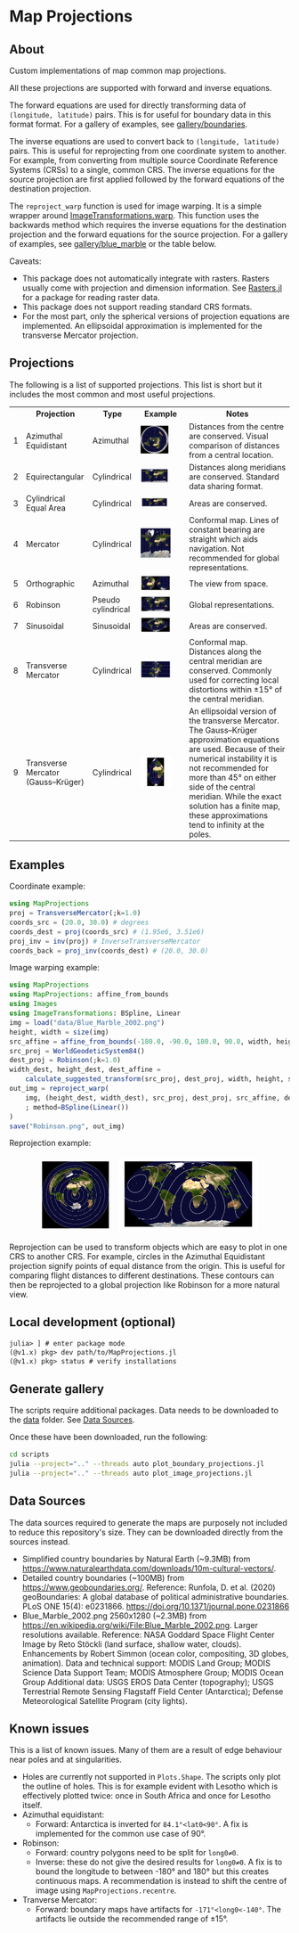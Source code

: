 # Map Projections
## About

Custom implementations of map common map projections.

All these projections are supported with forward and inverse equations.

The forward equations are used for directly transforming data of `(longitude, latitude)` pairs.
This is for useful for boundary data in this format format.
For a gallery of examples, see [gallery/boundaries](gallery/boundaries).

The inverse equations are used to convert back to `(longitude, latitude)` pairs.
This is useful for reprojecting from one coordinate system to another.
For example, from converting from multiple source Coordinate Reference Systems (CRSs) to a single, common CRS.
The inverse equations for the source projection are first applied followed by the forward equations of the destination projection.

The `reproject_warp` function is used for image warping. It is a simple wrapper around [ImageTransformations.warp](https://github.com/JuliaImages/ImageTransformations.jl).
This function uses the backwards method which requires the inverse equations for the destination projection and the forward equations for the source projection.
For a gallery of examples, see [gallery/blue_marble](gallery/blue_marble) or the table below.

Caveats:
- This package does not automatically integrate with rasters. Rasters usually come with projection and dimension information. See [Rasters.jl](https://github.com/rafaqz/Rasters.jl/) for a package for reading raster data.
- This package does not support reading standard CRS formats.
- For the most part, only the spherical versions of projection equations are implemented. An ellipsoidal approximation is implemented for the transverse Mercator projection.

## Projections

The following is a list of supported projections.
This list is short but it includes the most common and most useful projections.

<table>
  <tr>
    <th></th>
    <th>Projection</th>
    <th>Type</th>
    <th>Example</th>
    <th>Notes</th>
  </tr>
  <tr>
    <td>1</td>
    <td>Azimuthal Equidistant</td>
    <td>Azimuthal</td>
    <td><img src="gallery/blue_marble/azimuthal_equidistant.png" alt="Azimuthal Equidistant" width=70%/></td>
    <td>Distances from the centre are conserved. Visual comparison of distances from a central location.</td>
  </tr>
  <tr>
    <td>2</td>
    <td>Equirectangular</td>
    <td>Cylindrical</td>
    <td><img src="gallery/blue_marble/equirectangular.png" alt="Equirectangular" width=70%/></td>
    <td>Distances along meridians are conserved. Standard data sharing format.</td>
  </tr>
  <tr>
    <td>3</td>
    <td>Cylindrical Equal Area</td>
    <td>Cylindrical</td>
    <td><img src="gallery/blue_marble/cylindrical_equal_area.png" alt="cylindrical equal area" width=70%/></td>
    <td>Areas are conserved.</td>
  </tr>
  <tr>
    <td>4</td>
    <td>Mercator</td>
    <td>Cylindrical</td>
    <td><img src="gallery/blue_marble/mercator.png" alt="Mercator" width=75%/></td>
    <td>Conformal map. Lines of constant bearing are straight which aids navigation. Not recommended for global representations.</td>
  </tr>
  <tr>
    <td>5</td>
    <td>Orthographic</td>
    <td>Azimuthal</td>
    <td><img src="gallery/blue_marble/orthographic.png" alt="orthographic" width=75%/></td>
    <td>The view from space.</td>
  </tr>
  <tr>
    <td>6</td>
    <td>Robinson</td>
    <td>Pseudo cylindrical</td>
    <td><img src="gallery/blue_marble/robinson.png" alt="Robinson" width=75%/></td>
    <td>Global representations.</td>
  </tr>
  <tr>
    <td>7</td>
    <td>Sinusoidal</td>
    <td>Sinusoidal</td>
    <td><img src="gallery/blue_marble/sinusoidal.png" alt="Sinusoidal" width=75%/></td>
    <td>Areas are conserved.</td>
  </tr>
  <tr>
    <td>8</td>
    <td>Transverse Mercator</td>
    <td>Cylindrical</td>
    <td><img src="gallery/blue_marble/transverse_mercator.png" alt="Transverse Mercator" width=75%/></td>
    <td>Conformal map. Distances along the central meridian are conserved. Commonly used for correcting local distortions within ±15° of the central meridian.</td>
  </tr>
  <tr>
    <td>9</td>
    <td>Transverse Mercator<br>(Gauss–Krüger)</td>
    <td>Cylindrical</td>
    <td><img src="gallery/blue_marble/transverse_mercator_ellipsoidal.png" alt="Ellipsoidal Transverse Mercator" width=75%/></td>
    <td>An ellipsoidal version of the transverse Mercator. The Gauss–Krüger approximation equations are used. Because of their numerical instability it is not recommended for more than 45° on either side of the central meridian.
    While the exact solution has a finite map, these approximations tend to infinity at the poles.</td>
  </tr>
</table>

## Examples

Coordinate example:
```julia
using MapProjections
proj = TransverseMercator(;k=1.0)
coords_src = (20.0, 30.0) # degrees
coords_dest = proj(coords_src) # (1.95e6, 3.51e6)
proj_inv = inv(proj) # InverseTransverseMercator
coords_back = proj_inv(coords_dest) # (20.0, 30.0)
```

Image warping example:
```julia
using MapProjections
using MapProjections: affine_from_bounds
using Images
using ImageTransformations: BSpline, Linear
img = load("data/Blue_Marble_2002.png")
height, width = size(img)
src_affine = affine_from_bounds(-180.0, -90.0, 180.0, 90.0, width, height)
src_proj = WorldGeodeticSystem84()
dest_proj = Robinson(;k=1.0)
width_dest, height_dest, dest_affine = 
    calculate_suggested_transform(src_proj, dest_proj, width, height, src_affine)
out_img = reproject_warp(
    img, (height_dest, width_dest), src_proj, dest_proj, src_affine, dest_affine
    ; method=BSpline(Linear())
)
save("Robinson.png", out_img)
```

Reprojection example:
<p align="center">
  <img src="gallery/contours_azimuthal.png" width="25%" style="padding:5px"/>
  <img src="gallery/contours_robinson.png" width="50%"  style="padding:5px"/> 
</p>

Reprojection can be used to transform objects which are easy to plot in one CRS to another CRS.
For example, circles in the Azimuthal Equidistant projection signify points of equal distance from the origin.
This is useful for comparing flight distances to different destinations.
These contours can then be reprojected to a global projection like Robinson for a more natural view.


## Local development (optional)

```julia-repl
julia> ] # enter package mode
(@v1.x) pkg> dev path/to/MapProjections.jl
(@v1.x) pkg> status # verify installations
```

## Generate gallery

The scripts require additional packages.
Data needs to be downloaded to the [data](./data) folder.
See [Data Sources](#data-sources).

Once these have been downloaded, run the following:
```bash
cd scripts
julia --project=".." --threads auto plot_boundary_projections.jl
julia --project=".." --threads auto plot_image_projections.jl
```

## Data Sources

The data sources required to generate the maps are purposely not included to reduce this repository's size.
They can be downloaded directly from the sources instead.

- Simplified country boundaries by Natural Earth (~9.3MB) from https://www.naturalearthdata.com/downloads/10m-cultural-vectors/. 
- Detailed country boundaries (~100MB) from https://www.geoboundaries.org/. 
Reference: Runfola, D. et al. (2020) geoBoundaries: A global database of political administrative boundaries. PLoS ONE 15(4): e0231866. https://doi.org/10.1371/journal.pone.0231866
- Blue_Marble_2002.png 2560x1280 (~2.3MB) from https://en.wikipedia.org/wiki/File:Blue_Marble_2002.png. Larger resolutions available.
Reference: NASA Goddard Space Flight Center Image by Reto Stöckli (land surface, shallow water, clouds). Enhancements by Robert Simmon (ocean color, compositing, 3D globes, animation). Data and technical support: MODIS Land Group; MODIS Science Data Support Team; MODIS Atmosphere Group; MODIS Ocean Group Additional data: USGS EROS Data Center (topography); USGS Terrestrial Remote Sensing Flagstaff Field Center (Antarctica); Defense Meteorological Satellite Program (city lights). 

## Known issues

This is a list of known issues.
Many of them are a result of edge behaviour near poles and at singularities.

- Holes are currently not supported in `Plots.Shape`. The scripts only plot the outline of holes. This is for example evident with Lesotho which is effectively plotted twice: once in South Africa and once for Lesotho itself.
- Azimuthal equidistant:
  - Forward: Antarctica is inverted for `84.1°<lat0<90°`. A fix is implemented for the common use case of 90°.
- Robinson: 
  - Forward: country polygons need to be split for `long0≠0`.
  - Inverse: these do not  give the desired results for `long0≠0`. A fix is to bound the longitude to between -180° and 180° but this creates continuous maps. A recommendation is instead to shift the centre of image using `MapProjections.recentre`.
- Tranverse Mercator:
  - Forward: boundary maps have artifacts for `-171°<long0<-140°`. The artifacts lie outside the recommended range of ±15°.
